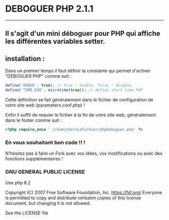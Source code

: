 # DEBOGUER PHP 2.1.1
---
Il s'agit d'un mini déboguer pour PHP qui affiche les différentes variables setter.
---
## installation :
Dans un premier temps il faut définir la constante qui permet d'activer "DEBOGUER PHP" comme suit :
```php
define('DEBUG', true); // true : enable, false : disable
define('TIME_EXE', microtime(true)); // define start time PHP
```
Cette définition se fait généralement dans le fichier de configuration de votre site web (parameters.conf.php) !

Enfin il suffit de requier le fichier à la fin de votre site web, généralement dans le footer comme suit :
```php
<?php require_once './cheminVersLeFichier/phpDebuguer.php' ?>
```

### En vous souhaitant bon code !! !
N'hésitez pas à faire un Fork avec vos idées, vos modifications ou avec des fonctions supplémentaires !

### GNU GENERAL PUBLIC LICENSE

Use php 8.2

Copyright (C) 2007 Free Software Foundation, Inc. <https://fsf.org/> 
Everyone is permitted to copy and distribute verbatim copies 
of this license document, but changing it is not allowed.

See the LICENSE file
